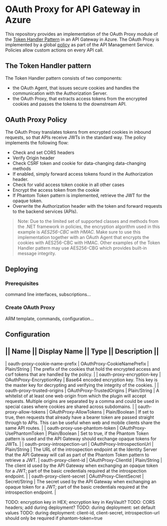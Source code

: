 # OAuth Proxy for API Gateway in Azure
This repository provides an implementation of the OAuth Proxy module of the [Token Handler Pattern](https://curity.io/resources/learn/the-token-handler-pattern/) in an API Gateway in Azure. The OAuth Proxy is implemented by a global [policy](https://docs.microsoft.com/en-us/azure/api-management/api-management-howto-policies) as part of the API Management Service. Policies allow custom actions on every API call.

## The Token Handler pattern
The Token Handler pattern consists of two components:

* the OAuth Agent, that issues secure cookies and handles the communication with the Authorization Server.
* the OAuth Proxy, that extracts access tokens from the encrypted cookies and passes the tokens to the downstream API.

## OAuth Proxy Policy
The OAuth Proxy translates tokens from encrypted cookies in inbound requests, so that APIs receive JWTs in the standard way.
The policy implements the following flow:

* Check and set CORS headers
* Verify Origin header
* Check CSRF token and cookie for data-changing data-changing methods
* If enabled, simply forward access tokens found in the Authorization header.
* Check for valid access token cookie in all other cases
* Encrypt the access token from the cookie
* If Phantom Token pattern is implemented, retrieve the JWT for the opaque token.
* Overwrite the Authorization header with the token and forward requests to the backend services (APIs).

> Note: Due to the limited set of supported classes and methods from the .NET framework in policies, the encryption algorithm used in this example is *AES256-CBC with HMAC*. Make sure to use this implementation together with an OAuth Agent that encrypts the cookies with AES256-CBC with HMAC. Other examples of the Token Handler pattern may use AES256-CBG which provides built-in message integrity.

## Deploying

### Prerequisites
command line interfaces, subscriptions...

### Create OAuth Proxy
ARM template, commands, configuration...

## Configuration
|| Name || Display Name || Type || Description ||
---
| oauth-proxy-cookie-name-prefix | OAuthProxy-CookieNamePrefix | Plain/String | The prefix of the cookies that hold the encrypted access and csrf tokens that are handled by the policy. |
| oauth-proxy-encryption-key | OAuthProxy-EncryptionKey | Base64 encoded encryption key. This key is the master key for decrypting and verifying the integrity of the cookies. |
| oauth-proxy-trusted-origins | OAuthProxy-TrustedOrigins | Plain/String | A whitelist of at least one web origin from which the plugin will accept requests. Multiple origins are separated by a comma and could be used in special cases where cookies are shared across subdomains. |
| oauth-proxy-allow-tokens | OAuthProxy-AllowTokens | Plain/Boolean | If set to true, then requests that already have a bearer token are passed straight through to APIs. This can be useful when web and mobile clients share the same API routes. |
| oauth-proxy-use-phantom-token | OAuthProxy-UsePhantomToken | Plain/Boolean | Set to true, if the Phantom Token pattern is used and the API Gateway should exchange opaque tokens for JWTs. |
| oauth-proxy-introspection-url | OAuthProxy-IntrospectionUrl | Plain/String | The URL of the introspection endpoint at the Identity Server that the API Gateway will call as part of the Phantom Token pattern to retrieve a JWT.
| oauth-proxy-client-id | OAuthProxy-ClientId | Plain/String | The client id used by the API Gateway when exchanging an opaque token for a JWT; part of the basic credentials required at the introspection endpoint. |
| oauth-proxy-client-secret | OAuthProxy-ClientSecret | Secret/String | The secret used by the API Gateway when exchanging an opaque token for a JWT; part of the basic credentials required at the introspection endpoint. |

TODO: encryption key in HEX; encryption key in KeyVault?
TODO: CORS headers; add during deployment?
TODO: during deployment: set default values
TODO: during deployment: client-id, client-secret, introspection-url should only be required if phantom-token=true
